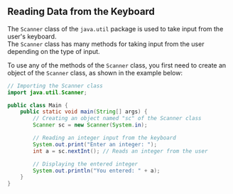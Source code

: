 ## Reading Data from the Keyboard

The `Scanner` class of the `java.util` package is used to take input from the user's keyboard.  
The `Scanner` class has many methods for taking input from the user depending on the type of input.

To use any of the methods of the `Scanner` class, you first need to create an object of the `Scanner` class, as shown in the example below:

```java
// Importing the Scanner class
import java.util.Scanner;

public class Main {
    public static void main(String[] args) {
        // Creating an object named "sc" of the Scanner class
        Scanner sc = new Scanner(System.in);

        // Reading an integer input from the keyboard
        System.out.print("Enter an integer: ");
        int a = sc.nextInt(); // Reads an integer from the user

        // Displaying the entered integer
        System.out.println("You entered: " + a);
    }
}
